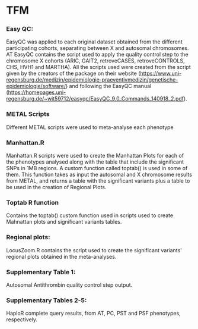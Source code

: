 # TFM

### Easy QC:

EasyQC was applied to each original dataset obtained from the different participating cohorts, separating between X and autosomal chromosomes. AT EasyQC contains the script used to apply the quality control step to the chromosome X cohorts (ARIC, GAIT2, retroveCASES, retroveCONTROLS, CHS, HVH1 and MARTHA). All the scripts used were created from the script given by the creators of the package on their website (https://www.uni-regensburg.de/medizin/epidemiologie-praeventivmedizin/genetische-epidemiologie/software/) and following the EasyQC manual (https://homepages.uni-regensburg.de/~wit59712/easyqc/EasyQC_9.0_Commands_140918_2.pdf).


### METAL Scripts

Different METAL scripts were used to meta-analyse each phenotype 


### Manhattan.R

Manhattan.R scripts were used to create the Manhattan Plots for each of the phenotypes analysed along with the table that include the significant SNPs in 1MB regions. A custom function called toptab() is used in some of them. This function takes as input the autosomal and X chromosome results from METAL, and returns a table with the significant variants plus a table to be used in the creation of Regional Plots. 


### Toptab R function

Contains the toptab() custom function used in scripts used to create Mahnattan plots and significant variants tables.


### Regional plots:

LocusZoom.R contains the script used to create the significant variants' regional plots obtained in the meta-analyses. 


### Supplementary Table 1:

Autosomal Antithrombin quality control step output.


### Supplementary Tables 2-5:

HaploR complete query results, from AT, PC, PST and PSF phenotypes, respectively.
